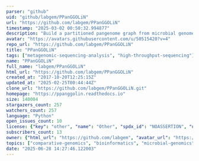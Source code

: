 ```yaml
---
parser: "github"
uid: "github/labgem/PPanGGOLiN"
url: "https://github.com/labgem/PPanGGOLiN"
timestamp: "2025-03-02 00:50:32.994877"
description: "Build a partitioned pangenome graph from microbial genomes"
avatar: "https://avatars.githubusercontent.com/u/50515420?v=4"
repo_url: "https://github.com/labgem/PPanGGOLiN"
title: "PPanGGOLiN"
tags: ["metagenomic-sequencing-analysis", "high-throughput-sequencing"]
name: "PPanGGOLiN"
full_name: "labgem/PPanGGOLiN"
html_url: "https://github.com/labgem/PPanGGOLiN"
created_at: "2017-10-20T12:25:15Z"
updated_at: "2025-02-25T00:44:44Z"
clone_url: "https://github.com/labgem/PPanGGOLiN.git"
homepage: "https://ppanggolin.readthedocs.io"
size: 140004
stargazers_count: 257
watchers_count: 257
language: "Python"
open_issues_count: 10
license: {"key": "other", "name": "Other", "spdx_id": "NOASSERTION", "url": null, "node_id": "MDc6TGljZW5zZTA="}
subscribers_count: 13
owner: {"html_url": "https://github.com/labgem", "avatar_url": "https://avatars.githubusercontent.com/u/50515420?v=4", "login": "labgem", "type": "Organization"}
topics: ["comparative-genomics", "bioinformatics", "microbial-genomics", "microbiology", "bacteria", "pangenome"]
date: "2025-06-28 14:27:46.122003"
---
```

